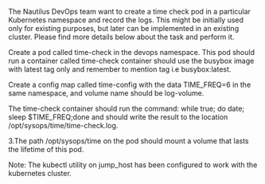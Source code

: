 The Nautilus DevOps team want to create a time check pod in a particular Kubernetes namespace and record the logs. This might be initially used only for existing purposes, but later can be implemented in an existing cluster. Please find more details below about the task and perform it.


Create a pod called time-check in the devops namespace. This pod should run a container called time-check container should use the busybox image with latest tag only and remember to mention tag i.e busybox:latest.

Create a config map called time-config with the data TIME_FREQ=6 in the same namespace, and volume name should be log-volume.

The time-check container should run the command: while true; do date; sleep $TIME_FREQ;done and should write the result to the location /opt/sysops/time/time-check.log.

3.The path /opt/sysops/time on the pod should mount a volume that lasts the lifetime of this pod.

Note: The kubectl utility on jump_host has been configured to work with the kubernetes cluster.


